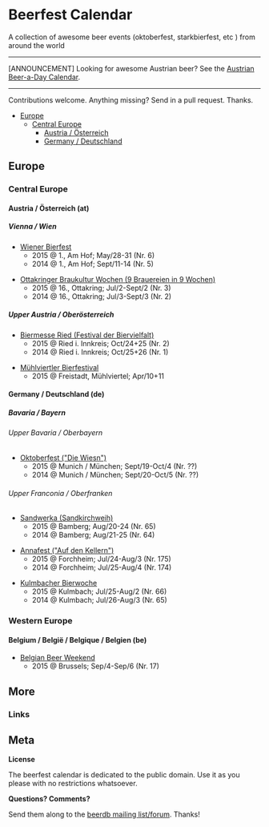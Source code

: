 # Beerfest Calendar

A collection of awesome beer events (oktoberfest, starkbierfest, etc ) from around the world

---

[ANNOUNCEMENT] Looking for awesome Austrian beer? See the [Austrian Beer-a-Day Calendar](http://at365.herokuapp.com).

---


Contributions welcome. Anything missing? Send in a pull request. Thanks.


- [Europe](#europe)
  - [Central Europe](#central-europe)
      - [Austria / Österreich](#austria--%C3%96sterreich-at)
      - [Germany / Deutschland](#germany--deutschland-de)


## Europe

### Central Europe

#### Austria / Österreich (at)

##### Vienna / Wien

- [Wiener Bierfest](http://www.wienerbierfest.at)
   - 2015 @ 1., Am Hof; May/28-31   (Nr. 6)
   - 2014 @ 1., Am Hof; Sept/11-14  (Nr. 5)

<!-- new list -->

- [Ottakringer Braukultur Wochen (9 Brauereien in 9 Wochen)](http://www.ottakringerbrauerei.at/braukulturwochen)
   - 2015 @ 16., Ottakring; Jul/2-Sept/2 (Nr. 3)
   - 2014 @ 16., Ottakring; Jul/3-Sept/3 (Nr. 2) 

##### Upper Austria / Oberösterreich

- [Biermesse Ried (Festival der Biervielfalt)](https://www.facebook.com/events/1605757036310674)
   - 2015 @ Ried i. Innkreis; Oct/24+25  (Nr. 2)
   - 2014 @ Ried i. Innkreis; Oct/25+26  (Nr. 1)

<!-- organized by BierIG  - http://www.bierig.org 
  -->

- [Mühlviertler Bierfestival](http://www.muehlviertler-bierfestival.at)
  - 2015 @ Freistadt, Mühlviertel; Apr/10+11



#### Germany / Deutschland (de)

##### Bavaria / Bayern

###### Upper Bavaria / Oberbayern

- [Oktoberfest ("Die Wiesn")](http://www.muenchen.de/veranstaltungen/oktoberfest.html)
    - 2015 @ Munich / München; Sept/19-Oct/4   (Nr. ??)
    - 2014 @ Munich / München; Sept/20-Oct/5   (Nr. ??)

###### Upper Franconia / Oberfranken

- [Sandwerka (Sandkirchweih)](http://www.sandkerwa.de)
   - 2015 @ Bamberg; Aug/20-24   (Nr. 65)
   - 2014 @ Bamberg; Aug/21-25   (Nr. 64)

<!-- new list -->

- [Annafest ("Auf den Kellern")](http://www.forchheim.de/content/annafest-forchheim)
   - 2015 @ Forchheim; Jul/24-Aug/3  (Nr. 175)
   - 2014 @ Forchheim; Jul/25-Aug/4  (Nr. 174) 

<!-- new list -->

- [Kulmbacher Bierwoche](http://www.kulmbacher-bierwoche.de)
   - 2015 @ Kulmbach; Jul/25-Aug/2  (Nr. 66)
   - 2014 @ Kulmbach; Jul/26-Aug/3  (Nr. 65)

### Western Europe

#### Belgium / België / Belgique / Belgien (be)

- [Belgian Beer Weekend](http://www.belgianbrewers.be/en/events/belgian-beer-weekend-171/article/belgian-beer-weekend-530)
   - 2015 @ Brussels; Sep/4-Sep/6 (Nr. 17)

## More

### Links



## Meta

**License**

The beerfest calendar is dedicated to the public domain. Use it as you please with no restrictions whatsoever.

**Questions? Comments?**

Send them along to the [beerdb mailing list/forum](http://groups.google.com/group/beerdb). Thanks!

